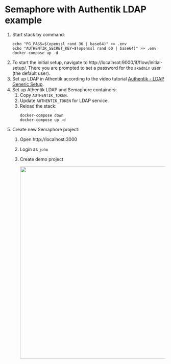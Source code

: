 # Semaphore with Authentik LDAP example


1. Start stack by command:
   ```
   echo "PG_PASS=$(openssl rand 36 | base64)" >> .env
   echo "AUTHENTIK_SECRET_KEY=$(openssl rand 60 | base64)" >> .env
   docker-compose up -d
   ```
2. To start the initial setup, navigate to http://localhsot:9000/if/flow/initial-setup/. 
   There you are prompted to set a password for the `akadmin` user (the default user).
3. Set up LDAP in Athentik according to the video tutorial [Authentik - LDAP Generic Setup](https://youtu.be/RtPKMMKRT_E).
4. Set up Athentik LDAP and Semaphore containers:
   1. Copy `AUTHENTIK_TOKEN`.
   2. Update `AUTHENTIK_TOKEN` for LDAP service.
   3. Reload the stack:
      ```
      docker-compose down
      docker-compose up -d
      ```
5. Create new Semaphore project:
    1. Open http://localhost:3000
    2. Login as `john`
    3. Create demo project

       <img src="https://github.com/semaphoreui/semaphore/assets/914224/98b780a7-bfbc-4b45-941f-7dd6ca337685" width="600">
